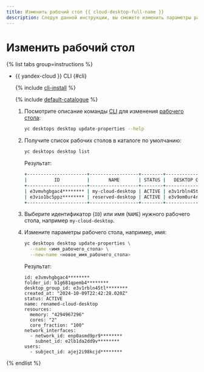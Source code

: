 ```yaml
---
title: Изменить рабочий стол {{ cloud-desktop-full-name }}
description: Следуя данной инструкции, вы сможете изменить параметры рабочего стола {{ cloud-desktop-name }}.
---
```


# Изменить рабочий стол

{% list tabs group=instructions %}

- {{ yandex-cloud }} CLI {#cli}

  {% include [cli-install](../../../_includes/cli-install.md) %}

  {% include [default-catalogue](../../../_includes/default-catalogue.md) %}

  1. Посмотрите описание команды [CLI](../../../cli/index.yaml) для изменения [рабочего стола](../../../cloud-desktop/concepts/desktops-and-groups.md):

      ```bash
      yc desktops desktop update-properties --help
      ```

  1. Получите список рабочих столов в каталоге по умолчанию:

      ```bash
      yc desktops desktop list
      ```

      Результат:

      ```bash
      +----------------------+------------------+--------+----------------------+---------------------+
      |          ID          |       NAME       | STATUS |   DESKTOP GROUP ID   |   CREATED (UTC-0)   |
      +----------------------+------------------+--------+----------------------+---------------------+
      | e3vmvhgbgac4******** | my-cloud-desktop | ACTIVE | e3v1rbln45tl******** | 2024-10-09 22:42:28 |
      | e3vio1bc5ppz******** | reserved-desktop | ACTIVE | e3v9om0ur4rl******** | 2024-10-09 21:35:17 |
      +----------------------+------------------+--------+----------------------+---------------------+
      ```

  1. Выберите идентификатор (`ID`) или имя (`NAME`) нужного рабочего стола, например `my-cloud-desktop`.
  1. Измените параметры рабочего стола, например, имя:

      ```bash
      yc desktops desktop update-properties \
        --name <имя_рабочего_стола> \
        --new-name <новое_имя_рабочего_стола>
      ```

      Результат:

      ```text
      id: e3vmvhgbgac4********
      folder_id: b1g681qpemb4********
      desktop_group_id: e3v1rbln45tl********
      created_at: "2024-10-09T22:42:28.020Z"
      status: ACTIVE
      name: renamed-cloud-desktop
      resources:
        memory: "4294967296"
        cores: "2"
        core_fraction: "100"
      network_interfaces:
        - network_id: enp0asmd9pr9********
          subnet_id: e2lb1da2dd9v********
      users:
        - subject_id: ajej2i98kcjd********
      ```

{% endlist %}